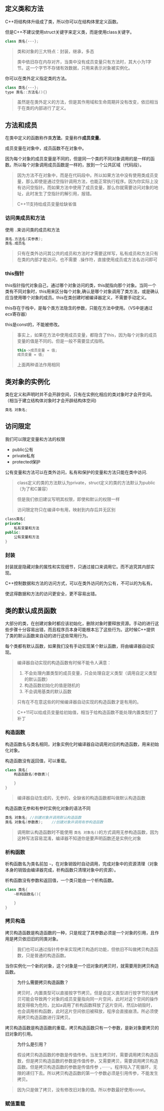## 定义类和方法

C++将结构体升级成了类，所以你可以在结构体里定义函数。

但是C++不建议使用struct关键字来定义类，而是使用class关键字。

```cpp
class 类名{···};
```

> 类和对象的三大特点：封装，继承，多态
>
> 类中依旧存在内存对齐，当类中没有成员变量只有方法时，其大小为1字节。这一个字节不存储有效数据，只用来表示对象被实例化。

你可以在类外定义指定类的方法。

```cpp
class 类名{···};
type 类名::方法名(){}
```

> 虽然是在类外定义的方法，但是其作用域和生命周期并没有改变，依旧相当于在类的内部进行了定义。

## 方法和成员

在类中定义的函数称作类**方法**，变量称作**成员变量**。

成员变量在对象中，成员函数不在对象中。

因为每个对象的成员变量是不同的，但是同一个类的不同对象调用的是一样的函数。所以每个对象调用成员函数是一样的，放到一个公共区域（代码段）。

> 因为方法不在对象中，而是在代码段中。所以如果方法中没有使用类成员变量，那么即使是通过空指针调用方法，也能正常执行程序。因为你实际上没有访问空指针。而如果方法中使用了成员变量，那么你就需要访问对象的地址，此时发生了空指针的解引用，报错。
>
> C++11支持给成员变量给缺省值

### 访问类成员和方法

使用 `.`来访问类的成员和方法

```cpp
类名.方法名(实参表);
类名.成员名
```

> 只有在类外访问其公共的成员和方法时才需要这样写，私有成员和方法只有在类的内部才能访问，也不需要 `.`操作符，直接使用成员或方法名访问即可

### this指针

this指针指代对象自己，通过哪个对象访问的类，this就指向那个对象。当同一个类有不同对象时，this用来区分每个对象,确认是哪个对象调用了类方法，或是确认应当使用哪个对象的成员。this在类创建时被编译器定义，不需要手动定义。

this存在于栈中，是每个类方法隐含的参数，只能在方法中使用。（VS中是通过ecx寄存器）

this是const的，不能被修改。

> 事实上，如果在方法中使用成员变量，都隐含了this，因为每个对象的成员变量的值是不同的。但是一般不需要显式指明。
>
> ```cpp
> this->成员变量 = 值;
> 成员变量 = 值;
> ```
>
> 上面两种语法作用相同

## 类对象的实例化

类在定义和声明时并不会开辟空间，只有在实例化相应的类对象时才会开空间。（相当于建立结构体对象时才会开辟结构体空间)

```cpp
类名 对象名;
```

## 访问限定

我们可以限定变量和方法的权限

- public公有
- private私有
- protected保护

公有变量和方法可以在类外访问，私有和保护的变量和方法只能在类中访问.

> class定义的类的方法默认为private，struct定义的类的方法默认为public（为了和C兼容）
>
> 但是我们依旧建议写明其权限，即使和默认的权限一样
>
> 访问限定符只在编译中有用，映射到内存后并无区别

```cpp
class类名{
private:
	私有变量和方法
public:
	公有变量和方法
}
```

### 封装

封装就是隐藏对象的属性和实现细节，只通过接口来调用它。而不追究其内部实现。

C++控制数据和方法的访问方式，可以在类外访问的为公有，不可以的为私有。

使这得数据和方法的访问更安全，更不容易出错。

## 类的默认成员函数

大部分的类，在创建对象时都应该初始化，删除对象时要释放资源。手动的进行这些步骤十分容易出错，而且程序员本身可能根本忘了这些行为。这时候C++提供了类的默认函数来自动的进行这些常用行为。

每个类都有默认函数，如果我们没有手动实现某个默认函数，将由编译器自动实现。

> 编译器自动实现的构造函数有时候不能令人满意：
>
> 1. 不会处理内置类型的成员变量，只会处理自定义类型（调用自定义类型的默认函数）
> 2. 构造函数初始化的值是随机的
> 3. 不会调用基类的默认函数
>
> 只有在不在意这些的时候编译器自动实现的构造函数才是有用的。

> C++11可以给成员变量给初始值，相当于给构造函数不能处理内置类型打了补丁

### 构造函数

构造函数名与类名相同，对象实例化时编译器自动调用对应的构造函数，用来初始化对象。

构造函数没有返回值，可以重载。

```cpp
class 类名{
	构造函数名(参数表){

	}
}
```

> 编译器自动生成的，无参的，全缺省的构造函数都叫做默认构造函数

构造函数无参和有参时实例化对象的语法不同

```cpp
类名 对象名; //创建对象并调用默认构造函数
类名 对象名(参数表);	//创建对象并调用有参构造函数
```

> 调用默认构造函数时不能使用 `类名 对象名()`的方式调用无参构造函数，因为这种写法容易混淆，编译器不知道你是要声明函数还是实例化对象

### 析构函数

析构函数名为类名前加 `~`，在对象销毁时自动调用，完成对象中的资源清理（对象本身的销毁由编译器完成，析构函数只清理对象中的资源）。

析构函数没有参数和返回值，一个类只能由一个析构函数。

```cpp
class 类名{
	~析构函数名(){

	}
}
```

### 拷贝构造

拷贝构造函数是构造函数的一种，只是规定了其参数必须是一个对象的引用，且作用是拷贝依旧旧的同类对象。

> 我们也可以通过指针传参来实现拷贝构造的功能，但依旧不叫做拷贝构造函数，只是普通的构造函数。

当你实例化一个新的对象，这个对象是一个旧对象的拷贝时，就需要用到拷贝构造函数。

> **为什么需要拷贝构造函数？**
>
> 拷贝时，内置类型可以直接按字节拷贝。但是自定义类型进行按字节的浅拷贝可能会导致两个对象的成员变量指向同一片空间，此时对这个空间的操作就变得极为危险，比如a调用了析构函数释放了这片空间，然后b销毁时，也会调用析构函数，此时这片空间依旧被释放，程序会直接崩溃。所必须使用拷贝构造函数进行深拷贝。

拷贝构造函数是构造函数的重载，拷贝构造函数只有一个参数，是新对象要拷贝的旧对象的引用。

> **为什么是引用？**
>
> 假设拷贝构造函数的参数是传值传参。当发生拷贝时，需要调用拷贝构造函数，但是拷贝构造函数的参数是传值传参，又需要拷贝，需要调用拷贝构造函数。但是拷贝构造函数的参数是传值传参 ，·······。程序陷入了死循环，无限的递归下去。所以拷贝构造函数的第一个参数必须是引用传参，不能发生拷贝。

> 因为只是做了拷贝，没有修改旧对象的值。所以参数最好使用const。

### 赋值重载
